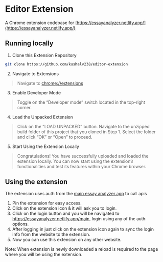 # Editor Extension

A Chrome extension codebase for [https://essayanalyzer.netlify.app/](https://essayanalyzer.netlify.app/)

## Running locally

1. Clone this Extension Repository
```bash
git clone https://github.com/kushalv238/editor-extension
```

2. Navigate to Extensions

> Navigate to [chrome://extensions](chrome://extensions)

3. Enable Developer Mode
> Toggle on the “Developer mode” switch located in the top-right corner.

4. Load the Unpacked Extension

> Click on the “LOAD UNPACKED” button. Navigate to the unzipped build folder of this project that you cloned in Step 1. Select the folder and click “OK” or “Open” to proceed.

5. Start Using the Extension Locally
> Congratulations! You have successfully uploaded and loaded the extension locally. You can now start using the extension’s functionalities and test its features within your Chrome browser.


## Using the extension

The extension uses auth from the [main essay analyzer app](https://essayanalyzer.netlify.app) to call apis

1. Pin the extension for easy access.
2. Click on the extension icon & it will ask you to login.
3. Click on the login button and you will be navigated to https://essayanalyzer.netlify.app/main, login using any of the auth options.
4. After logging in just click on the extension icon again to sync the login info from the website to the extension.
5. Now you can use this extension on any other website.

Note: When extension is newly downloaded a reload is required to the page where you will be using the extension.
